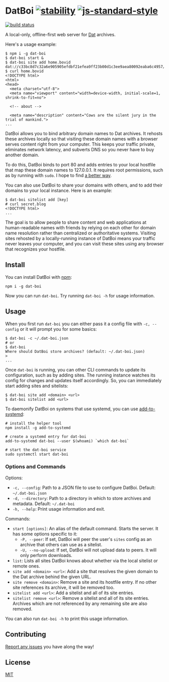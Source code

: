 # DatBoi [![stability][0]][1] [![js-standard-style][2]][3]

[![build status][4]][5]

A local-only, offline-first web server for [Dat](https://datprotocol.com) archives.

Here's a usage example:

```
$ npm i -g dat-boi
$ dat-boi start &
$ dat-boi site add home.bovid dat://c33bc8d7c32a6e905905efdbf21efea9ff23b00d1c3ee9aea80092eaba6c4957/
$ curl home.bovid
<!DOCTYPE html>
<html>
<head>
  <meta charset="utf-8">
  <meta name="viewport" content="width=device-width, initial-scale=1, shrink-to-fit=no">

  <!-- about -->

  <meta name="description" content="Cows are the silent jury in the trial of mankind.">
...
```

DatBoi allows you to bind arbitrary domain names to Dat archives. It rehosts these archives locally so that visiting these domain names with a browser serves content right from your computer. This keeps your traffic private, eliminates network latency, and subverts DNS so you never have to buy another domain.

To do this, DatBoi binds to port 80 and adds entries to your local hostfile that map these domain names to 127.0.0.1. It requires root permissions, such as by running with `sudo`. I hope to find [a better way](https://github.com/garbados/dat-boi/issues/8).

You can also use DatBoi to share your domains with others, and to add their domains to your local instance. Here is an example:

```
$ dat-boi sitelist add [key]
# curl secret.blog
<!DOCTYPE html>
...
```

The goal is to allow people to share content and web applications at human-readable names with friends by relying on each other for domain name resolution rather than centralized or authoritative systems. Visiting sites rehosted by a locally-running instance of DatBoi means your traffic never leaves your computer, and you can visit these sites using any browser that recognizes your hostfile.

## Install

You can install DatBoi with [npm](https://www.npmjs.com/):

```
npm i -g dat-boi
```

Now you can run `dat-boi`. Try running `dat-boi -h` for usage information.

## Usage

When you first run `dat-boi` you can either pass it a config file with `-c, --config` or it will prompt you for some basics:

```
$ dat-boi -c ~/.dat-boi.json
# or
$ dat-boi
Where should DatBoi store archives? (default: ~/.dat-boi.json)
>
...
```

Once `dat-boi` is running, you can other CLI commands to update its configuration, such as by adding sites. The running instance watches its config for changes and updates itself accordingly. So, you can immediately start adding sites and sitelists:

```
$ dat-boi site add <domain> <url>
$ dat-boi sitelist add <url>
```

To daemonify DatBoi on systems that use systemd, you can use [add-to-systemd](https://www.npmjs.com/package/add-to-systemd):

```
# install the helper tool
npm install -g add-to-systemd

# create a systemd entry for dat-boi
add-to-systemd dat-boi --user $(whoami) `which dat-boi`

# start the dat-boi service
sudo systemctl start dat-boi
```

### Options and Commands

Options:

- `-c, --config`: Path to a JSON file to use to configure DatBoi. Default: `~/.dat-boi.json`
- `-d, --directory`: Path to a directory in which to store archives and metadata. Default: `~/.dat-boi`
- `-h, --help`: Print usage information and exit.

Commands:

- `start [options]`: An alias of the default command. Starts the server. It has some options specific to it:
    - `-P, --peer`: If set, DatBoi will peer the user's `sites` config as an archive that others can use as a sitelist.
    - `-U, --no-upload`: If set, DatBoi will not upload data to peers. It will only perform downloads.
- `list`: Lists all sites DatBoi knows about whether via the local sitelist or remote ones.
- `site add <domain> <url>`: Add a site that resolves the given domain to the Dat archive behind the given URL.
- `site remove <domain>`: Remove a site and its hostfile entry. If no other site references its archive, it will be removed too.
- `sitelist add <url>`: Add a sitelist and all of its site entries.
- `sitelist remove <url>`: Remove a sitelist and all of its site entries. Archives which are not referenced by any remaining site are also removed.

You can also run `dat-boi -h` to print this usage information.

## Contributing

[Report any issues](https://github.com/garbados/dat-boi/issues) you have along the way!

## License

[MIT](./LICENSE)

[0]: https://img.shields.io/badge/stability-experimental-orange.svg?style=flat-square
[1]: https://nodejs.org/api/documentation.html#documentation_stability_index
[2]: https://img.shields.io/badge/code%20style-standard-brightgreen.svg?style=flat-square
[3]: https://github.com/feross/standard
[4]: https://img.shields.io/travis/garbados/dat-boi/master.svg?style=flat-square
[5]: https://travis-ci.org/garbados/dat-boi
